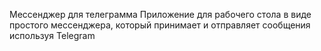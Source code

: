 Мессенджер для телеграмма 
Приложение для рабочего стола в виде простого мессенджера, который принимает и отправляет сообщения используя Telegram
